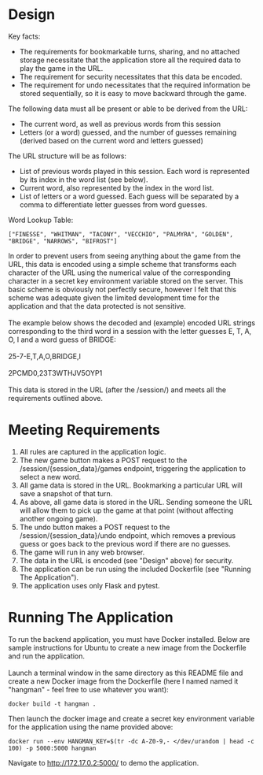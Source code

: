 # Design #

Key facts:
* The requirements for bookmarkable turns, sharing, and no attached storage necessitate that the application store all the required data to play the game in the URL.
* The requirement for security necessitates that this data be encoded.
* The requirement for undo necessitates that the required information be stored sequentially, so it is easy to move backward through the game. 

The following data must all be present or able to be derived from the URL:
* The current word, as well as previous words from this session
* Letters (or a word) guessed, and the number of guesses remaining (derived based on the current word and letters guessed)

The URL structure will be as follows:
* List of previous words played in this session. Each word is represented by its index in the word list (see below). 
* Current word, also represented by the index in the word list. 
* List of letters or a word guessed. Each guess will be separated by a comma to differentiate letter guesses from word guesses. 

Word Lookup Table:
```
["FINESSE", "WHITMAN", "TACONY", "VECCHIO", "PALMYRA", "GOLDEN", "BRIDGE", "NARROWS", "BIFROST"]
```

In order to prevent users from seeing anything about the game from the URL, this data is encoded using a simple scheme that transforms each character of the URL using the numerical value of the corresponding character in a secret key environment variable stored on the server. This basic scheme is obviously not perfectly secure, however I felt that this scheme was adequate given the limited development time for the application and that the data protected is not sensitive. 
<br><br>
The example below shows the decoded and (example) encoded URL strings corresponding to the third word in a session with the letter guesses E, T, A, O, I and a word guess of BRIDGE:
<br><br>
25-7-E,T,A,O,BRIDGE,I
<br><br>
2PCMD0,23T3WTHJV5OYP1
<br><br>
This data is stored in the URL (after the /session/) and meets all the requirements outlined above. 

# Meeting Requirements #

1. All rules are captured in the application logic.
2. The new game button makes a POST request to the /session/{session_data}/games endpoint, triggering the application to select a new word. 
3. All game data is stored in the URL. Bookmarking a particular URL will save a snapshot of that turn.
4. As above, all game data is stored in the URL. Sending someone the URL will allow them to pick up the game at that point (without affecting another ongoing game). 
5. The undo button makes a POST request to the /session/{session_data}/undo endpoint, which removes a previous guess or goes back to the previous word if there are no guesses. 
6. The game will run in any web browser. 
7. The data in the URL is encoded (see "Design" above) for security. 
8. The application can be run using the included Dockerfile (see "Running The Application").
9. The application uses only Flask and pytest. 

# Running The Application #

To run the backend application, you must have Docker installed. Below are sample instructions for Ubuntu to create a new image from the Dockerfile and run the application.
<br><br>
Launch a terminal window in the same directory as this README file and create a new Docker image from the Dockerfile (here I named named it "hangman" - feel free to use whatever you want):

```
docker build -t hangman .
```

Then launch the docker image and create a secret key environment variable for the application using the name provided above:

```
docker run --env HANGMAN_KEY=$(tr -dc A-Z0-9,- </dev/urandom | head -c 100) -p 5000:5000 hangman
```

Navigate to http://172.17.0.2:5000/ to demo the application.